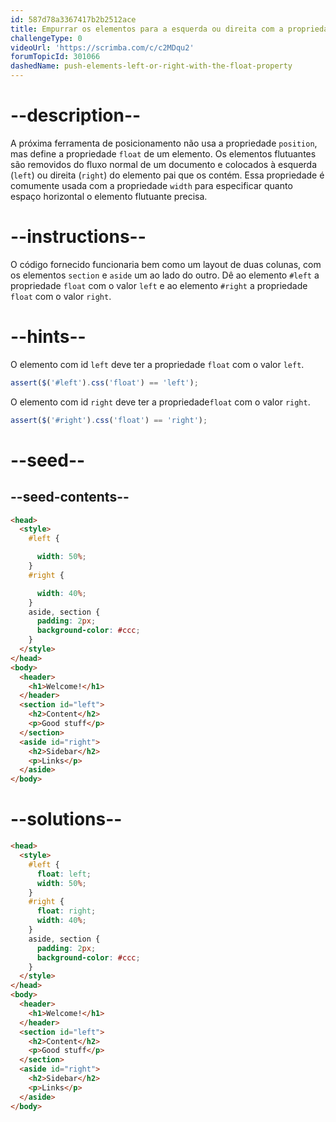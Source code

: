 ```yaml
---
id: 587d78a3367417b2b2512ace
title: Empurrar os elementos para a esquerda ou direita com a propriedade float
challengeType: 0
videoUrl: 'https://scrimba.com/c/c2MDqu2'
forumTopicId: 301066
dashedName: push-elements-left-or-right-with-the-float-property
---
```


# --description--

A próxima ferramenta de posicionamento não usa a propriedade `position`, mas define a propriedade `float` de um elemento. Os elementos flutuantes são removidos do fluxo normal de um documento e colocados à esquerda (`left`) ou direita (`right`) do elemento pai que os contém. Essa propriedade é comumente usada com a propriedade `width` para especificar quanto espaço horizontal o elemento flutuante precisa.

# --instructions--

O código fornecido funcionaria bem como um layout de duas colunas, com os elementos `section` e `aside` um ao lado do outro. Dê ao elemento `#left` a propriedade `float` com o valor `left` e ao elemento `#right` a propriedade `float` com o valor `right`.

# --hints--

O elemento com id `left` deve ter a propriedade `float` com o valor `left`.

```js
assert($('#left').css('float') == 'left');
```

O elemento com id `right` deve ter a propriedade`float` com o valor `right`.

```js
assert($('#right').css('float') == 'right');
```

# --seed--

## --seed-contents--

```html
<head>
  <style>
    #left {

      width: 50%;
    }
    #right {

      width: 40%;
    }
    aside, section {
      padding: 2px;
      background-color: #ccc;
    }
  </style>
</head>
<body>
  <header>
    <h1>Welcome!</h1>
  </header>
  <section id="left">
    <h2>Content</h2>
    <p>Good stuff</p>
  </section>
  <aside id="right">
    <h2>Sidebar</h2>
    <p>Links</p>
  </aside>
</body>
```

# --solutions--

```html
<head>
  <style>
    #left {
      float: left;
      width: 50%;
    }
    #right {
      float: right;
      width: 40%;
    }
    aside, section {
      padding: 2px;
      background-color: #ccc;
    }
  </style>
</head>
<body>
  <header>
    <h1>Welcome!</h1>
  </header>
  <section id="left">
    <h2>Content</h2>
    <p>Good stuff</p>
  </section>
  <aside id="right">
    <h2>Sidebar</h2>
    <p>Links</p>
  </aside>
</body>
```
